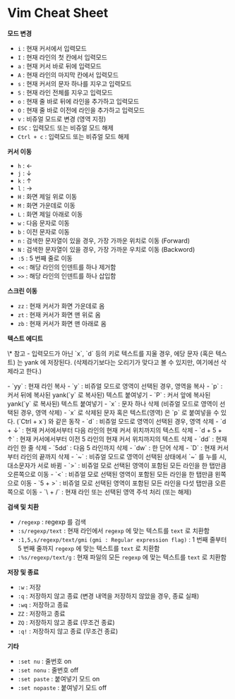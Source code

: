 # Vim Cheat Sheet
__모드 변경__
- `i` : 현재 커서에서 입력모드
- `I` : 현재 라인의 첫 칸에서 입력모드
- `a` : 현재 커서 바로 뒤에 입력모드
- `A` : 현재 라인의 마지막 칸에서 입력모드
- `s` : 현재 커서의 문자 하나를 지우고 입력모드
- `S` : 현재 라인 전체를 지우고 입력모드
- `o` : 현재 줄 바로 뒤에 라인을 추가하고 입력모드
- `O` : 현재 줄 바로 이전에 라인을 추가하고 입력모드
- `v` : 비쥬얼 모드로 변경 (영역 지정)
- `ESC` : 입력모드 또는 비쥬얼 모드 해제
- `Ctrl + c` : 입력모드 또는 비쥬얼 모드 해제

__커서 이동__
- `h` : ←
- `j` : ↓
- `k` : ↑
- `l` : →
- `H` : 화면 제일 위로 이동
- `M` : 화면 가운데로 이동
- `L` : 화면 제일 아래로 이동
- `w` : 다음 문자로 이동
- `b` : 이전 문자로 이동
- `n` : 검색한 문자열이 있을 경우, 가장 가까운 위치로 이동 (Forward)
- `N` : 검색한 문자열이 있을 경우, 가장 가까운 우치로 이동 (Backword)
- `:5` : 5 번째 줄로 이동
- `<<` : 해당 라인의 인덴트를 하나 제거함
- `>>` : 해당 라인의 인덴트를 하나 삽입함

__스크린 이동__
- `zz` : 현재 커서가 화면 가운데로 옴
- `zt` : 현재 커서가 화면 맨 위로 옴
- `zb` : 현재 커서가 화면 맨 아래로 옴

__텍스트 에디트__
<p>\* 참고 - 입력모드가 아닌 `x`, `d` 등의 키로 텍스트를 지울 경우, 에당 문자 (혹은 텍스트) 는 yank 에 저장된다. (삭제라기보다는 오리기가 맞다고 볼 수 있지만, 여기에선 삭제라고 한다.)</p>
- `yy` : 현재 라인 복사
- `y` : 비쥬얼 모드로 영역이 선택된 경우, 영역을 복사
- `p` : 커서 뒤에 복사된 yank(`y` 로 복사된) 텍스트 붙여넣기
- `P` : 커서 앞에 복사된 yank(`y` 로 복사된) 텍스트 붙여넣기
- `x` : 문자 하나 삭제 (비쥬얼 모드로 영역이 선택된 경우, 영역 삭제)
  - `x` 로 삭제된 문자 혹은 텍스트(영역) 은 `p` 로 붙여넣을 수 있다. (`Ctrl + x`) 와 같은 동작
- `d` : 비쥬얼 모드로 영역이 선택된 경우, 영역 삭제
- `d + ↓` : 현재 커서에서부터 다음 라인의 현재 커서 위치까지의 텍스트 삭제
- `d + 5 + ↑` : 현재 커서에서부터 이전 5 라인의 현재 커서 위치까지의 텍스트 삭제
- `dd` :  현재 라인 한 줄 삭제
- `5dd` : 다음 5 라인까지 삭제
- `dw` : 한 단어 삭제
- `D` : 현재 커서부터 라인의 끝까지 삭제
- `~` : 비쥬얼 모드로 영역이 선택된 상태에서 `~` 를 누를 시, 대소문자가 서로 바뀜
- `>` : 비쥬얼 모로 선택된 영역이 포함된 모든 라인을 한 탭만큼 오른쪽으로 이동
- `<` : 비쥬얼 모로 선택된 영역이 포함된 모든 라인을 한 탭만큼 왼쪽으로 이동
- `5 + >` : 비쥬얼 모로 선택된 영역이 포함된 모든 라인을 다섯 탭만큼 오른쪽으로 이동
- `\ + /` : 현재 라인 또는 선택된 영역 주석 처리 (또는 해제)

__검색 및 치환__
- `/regexp` : regexp 를 검색
- `:s/regexp/text` : 현재 라인에서 `regexp` 에 맞는 텍스트를 `text` 로 치환함
- `:1,5,s/regexp/text/gmi` `(gmi : Regular expression flag)` : 1 번째 줄부터 5 번째 줄까지 `regexp` 에 맞는 텍스트를 `text` 로 치환함
- `:%s/regexp/text/g` : 현재 파일의 모든 `regexp` 에 맞는 텍스트를 `text` 로 치환함

__저장 및 종료__
- `:w` : 저장
- `:q` : 저장하지 않고 종료 (변경 내역을 저장하지 않았을 경우, 종료 실패)
- `:wq` : 저장하고 종료
- `ZZ` : 저장하고 종료
- `ZQ` : 저장하지 않고 종료 (무조건 종료)
- `:q!` : 저장하지 않고 종료 (무조건 종료)

__기타__
- `:set nu` : 줄번호 on
- `:set nonu` : 줄번호 off
- `:set paste` : 붙여넣기 모드 on
- `:set nopaste` : 붙여넣기 모드 off

